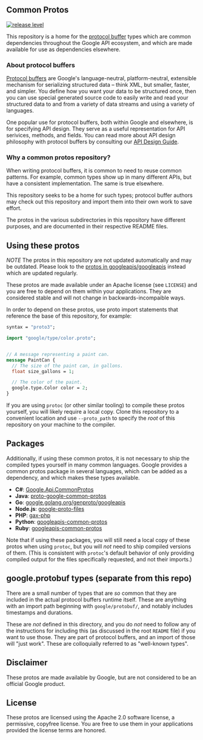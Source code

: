 ## Common Protos

[![release level](https://img.shields.io/badge/release%20level-general%20availability%20%28GA%29-brightgreen.svg?style&#x3D;flat)](https://cloud.google.com/terms/launch-stages)

This repository is a home for the [protocol buffer][protobuf] types which are
common dependencies throughout the Google API ecosystem, and which are made
available for use as dependencies elsewhere.

### About protocol buffers

[Protocol buffers][protobuf] are Google's language-neutral, platform-neutral,
extensible mechanism for serializing structured data – think XML,
but smaller, faster, and simpler. You define how you want your data to be
structured once, then you can use special generated source code to easily
write and read your structured data to and from a variety of data streams
and using a variety of languages.

One popular use for protocol buffers, both within Google and elsewhere,
is for specifying API design. They serve as a useful representation for
API serivices, methods, and fields. You can read more about API design
philosophy with protocol buffers by consulting our
[API Design Guide][api-style].

  [api-style]: https://cloud.google.com/apis/design/
  [protobuf]: https://developers.google.com/protocol-buffers/

### Why a common protos repository?

When writing protocol buffers, it is common to need to reuse common patterns.
For example, common types show up in many different APIs, but have
a consistent implementation. The same is true elsewhere.

This repository seeks to be a home for such types; protocol buffer authors
may check out this repository and import them into their own work to save
effort.

The protos in the various subdirectories in this repository have different
purposes, and are documented in their respective README files.

## Using these protos

*NOTE* The protos in this repository are not updated automatically and may be 
outdated. Please look to the [protos in googleapis/googleapis](https://github.com/googleapis/googleapis/tree/master/google) instead
which are updated regularly.

These protos are made available under an Apache license (see `LICENSE`) and
you are free to depend on them within your applications. They are
considered stable and will not change in backwards-incompaible ways.

In order to depend on these protos, use proto import statements that
reference the base of this repository, for example:

```protobuf
syntax = "proto3";

import "google/type/color.proto";


// A message representing a paint can.
message PaintCan {
  // The size of the paint can, in gallons.
  float size_gallons = 1;

  // The color of the paint.
  google.type.Color color = 2;
}
```

If you are using `protoc` (or other similar tooling) to compile these
protos yourself, you will likely require a local copy. Clone this repository
to a convenient location and use `--proto_path` to specify the _root_ of
this repository on your machine to the compiler.

## Packages

Additionally, if using these common protos, it is not necessary to ship
the compiled types yourself in many common languages. Google provides
a common protos package in several languages, which can be added as a
dependency, and which makes these types available.

  * **C#**: [Google.Api.CommonProtos](https://www.nuget.org/packages/Google.Api.CommonProtos/)
  * **Java**: [proto-google-common-protos](https://mvnrepository.com/artifact/com.google.api.grpc/proto-google-common-protos)
  * **Go**: [google.golang.org/genproto/googleapis](https://godoc.org/google.golang.org/genproto/googleapis)
  * **Node.js**: [google-proto-files](https://www.npmjs.com/package/google-proto-files)
  * **PHP**: [gax-php](https://github.com/googleapis/gax-php)
  * **Python**: [googleapis-common-protos](https://pypi.org/project/googleapis-common-protos/)
  * **Ruby**: [googleapis-common-protos](https://rubygems.org/gems/googleapis-common-protos/versions/1.3.5)

Note that if using these packages, you will still need a local copy of
these protos when using `protoc`, but you will _not_ need to ship compiled
versions of them. (This is consistent with `protoc`'s default behavior of
only providing compiled output for the files specifically requested, and not
their imports.)

## google.protobuf types (separate from this repo)

There are a small number of types that are _so_ common that they are
included in the actual protocol buffers runtime itself.
These are anything with an import path beginning with `google/protobuf/`,
and notably includes timestamps and durations.

These are _not_ defined in this directory, and you do _not_ need to follow
any of the instructions for including this (as discussed in the root `README`
file) if you want to use those. They are part of protocol buffers, and
an import of those will "just work". These are colloquially referred to
as "well-known types".

## Disclaimer

These protos are made available by Google, but are not considered to be an
official Google product.

## License

These protos are licensed using the Apache 2.0 software license, a permissive,
copyfree license. You are free to use them in your applications provided
the license terms are honored.
